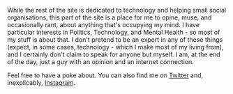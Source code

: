 While the rest of the site is dedicated to technology and helping small social organisations, this part of the site is a place for me to opine, muse, and occasionally rant, about anything that's occupying my mind. I have particular interests in Politics, Technology, and Mental Health - so most of my stuff is about that. I don't pretend to be an expert in any of these things (expect, in some cases, technology - which I make most of my living from), and I certainly don't claim to speak for anyone but myself. I am, at the end of the day, just a guy with an opinion and an internet connection.

Feel free to have a poke about. You can also find me on [Twitter](https://twitter.com/willranjhill) and, inexplicably, [Instagram](https://www.instagram.com/willranjhill/).
